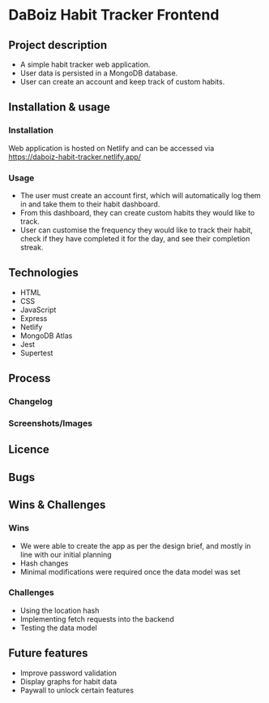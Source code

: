 # DaBoiz Habit Tracker Frontend
## Project description
- A simple habit tracker web application.
- User data is persisted in a MongoDB database.
- User can create an account and keep track of custom habits.

## Installation & usage
### Installation
Web application is hosted on Netlify and can be accessed via https://daboiz-habit-tracker.netlify.app/

### Usage
- The user must create an account first, which will automatically log them in and take them to their habit dashboard. 
- From this dashboard, they can create custom habits they would like to track.
- User can customise the frequency they would like to track their habit, check if they have completed it for the day, and see their completion streak.

## Technologies
- HTML
- CSS
- JavaScript
- Express
- Netlify
- MongoDB Atlas
- Jest
- Supertest

## Process
### Changelog

### Screenshots/Images

## Licence 

## Bugs

## Wins & Challenges
### Wins
- We were able to create the app as per the design brief, and mostly in line with our initial planning
- Hash changes
- Minimal modifications were required once the data model was set

### Challenges
- Using the location hash
- Implementing fetch requests into the backend
- Testing the data model

## Future features
- Improve password validation
- Display graphs for habit data
- Paywall to unlock certain features

